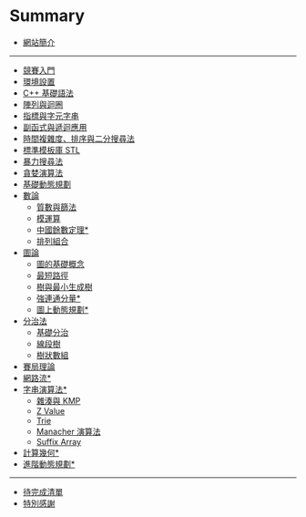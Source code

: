 # Summary

- [網站簡介](readme.md)

---

- [競賽入門](courses/intro/intro.md)
- [環境設置](courses/intro/seup_environment.md)
- [C++ 基礎語法](courses/syntax/syntax.md)
- [陣列與迴圈](courses/loop-array/loop-and-array.md)
- [指標與字元字串](courses/pointer-string/pointer-and-string.md)
- [副函式與遞迴應用](courses/function-recursive/main.md)
- [時間複雜度、排序與二分搜尋法]()
- [標準模板庫 STL]()
- [暴力搜尋法](courses/enumerate/main.md)
- [貪婪演算法]()
- [基礎動態規劃](courses/dynamic-programming/main.md)
- [數論]()
    - [質數與篩法]()
    - [模運算]()
    - [中國餘數定理*]()
    - [排列組合]()
- [圖論]()
    - [圖的基礎概念]()
    - [最短路徑]()
    - [樹與最小生成樹]()
    - [強連通分量*]()
    - [圖上動態規劃*]()
- [分治法]()
    - [基礎分治]()
    - [線段樹]()
    - [樹狀數組]()
- [賽局理論]()
- [網路流*]()
- [字串演算法*]()
    - [雜湊與 KMP]()
    - [Z Value]()
    - [Trie]()
    - [Manacher 演算法]()
    - [Suffix Array]()
- [計算幾何*]()
- [進階動態規劃*]()

---

- [待完成清單](in_progress.md)
- [特別感謝](thanks.md)


